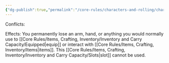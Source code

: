 ```yaml
---
{"dg-publish":true,"permalink":"/core-rules/characters-and-rolling/character-sheet/skills-and-flaws/flaw-list/rank-5/lost-equip-slot/"}
---
```


Conflicts:

Effects:
You permanently lose an arm, hand, or anything you would normally use to [[Core Rules/Items, Crafting, Inventory/Inventory and Carry Capacity/Equipped\|equip]] or interact with [[Core Rules/Items, Crafting, Inventory/Items\|items]]. This [[Core Rules/Items, Crafting, Inventory/Inventory and Carry Capacity/Slots\|slot]] cannot be used.